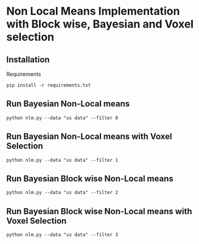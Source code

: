 # Non Local Means Implementation with Block wise, Bayesian and Voxel selection

## Installation
Requirements
``` shell
pip install -r requirements.txt
```
## Run Bayesian Non-Local means
``` shell
python nlm.py --data "us data" --filter 0
```

## Run Bayesian Non-Local means with Voxel Selection
``` shell
python nlm.py --data "us data" --filter 1
```

## Run Bayesian Block wise Non-Local means
``` shell
python nlm.py --data "us data" --filter 2
```

## Run Bayesian Block wise Non-Local means with Voxel Selection
``` shell
python nlm.py --data "us data" --filter 3
```
